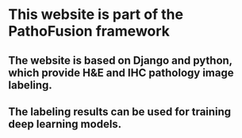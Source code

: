 # This website is part of the PathoFusion framework

## The website is based on Django and python, which provide H&E and IHC pathology image labeling. 
## The labeling results can be used for training deep learning models.